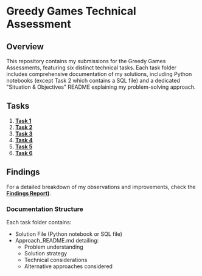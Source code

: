 # **Greedy Games Technical Assessment**  

## Overview

This repository contains my submissions for the Greedy Games Assessments, featuring six distinct technical tasks. Each task folder includes comprehensive documentation of my solutions, including Python notebooks (except Task 2 which contains a SQL file) and a dedicated "Situation & Objectives" README explaining my problem-solving approach.

## **Tasks**  
1. **[Task 1](https://github.com/Balasubramanian-pg/Greedy_Games/tree/main/Task%201)**  
2. **[Task 2](https://github.com/Balasubramanian-pg/Greedy_Games/tree/main/Task%202)**  
3. **[Task 3](https://github.com/Balasubramanian-pg/Greedy_Games/tree/main/Task%203)**  
4. **[Task 4](https://github.com/Balasubramanian-pg/Greedy_Games/tree/main/Task%204)**  
5. **[Task 5](https://github.com/Balasubramanian-pg/Greedy_Games/tree/main/Task%205)**  
6. **[Task 6](https://github.com/Balasubramanian-pg/Greedy_Games/tree/main/Task%206)**  

## **Findings**  
For a detailed breakdown of my observations and improvements, check the **[Findings Report](https://github.com/Balasubramanian-pg/Greedy_Games/blob/main/Main%20Takeaways.pdf))**.  

### Documentation Structure

Each task folder contains:
- Solution File (Python notebook or SQL file)
- Approach_README.md detailing:
    - Problem understanding
    - Solution strategy
    - Technical considerations
    - Alternative approaches considered
